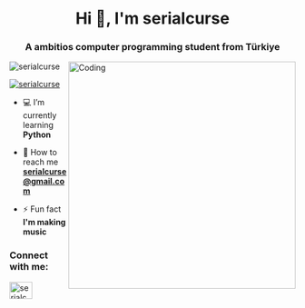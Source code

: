 <h1 align="center">Hi 👋, I'm serialcurse</h1>
<h3 align="center">A ambitios computer programming student from Türkiye</h3>
<img align="right" alt="Coding" width="400" src="https://media4.giphy.com/media/v1.Y2lkPTc5MGI3NjExYnJzczJzNnUzdXNiZXFmcXBiYnJjb3ZhZGVtNGJ6ZHFyd21iMm0wcyZlcD12MV9pbnRlcm5hbF9naWZfYnlfaWQmY3Q9Zw/udK21RQeWtaGQ/giphy.gif"
<img

<p align="left"> <img src="https://komarev.com/ghpvc/?username=serialcurse&label=Profile%20views&color=0e75b6&style=flat" alt="serialcurse" /> </p>

<p align="left"> <a href="https://twitter.com/serialcurse" target="blank"><img src="https://img.shields.io/twitter/follow/serialcurse?logo=twitter&style=for-the-badge" alt="serialcurse" /></a> </p>

- 💻 I’m currently learning **Python**

- 📧 How to reach me **serialcurse@gmail.com**

- ⚡ Fun fact **I'm making music**

<h3 align="left">Connect with me:</h3>
<p align="left">
<a href="https://twitter.com/serialcurse" target="blank"><img align="center" src="https://raw.githubusercontent.com/rahuldkjain/github-profile-readme-generator/master/src/images/icons/Social/twitter.svg" alt="serialcurse" height="30" width="40" /></a>
</p>

